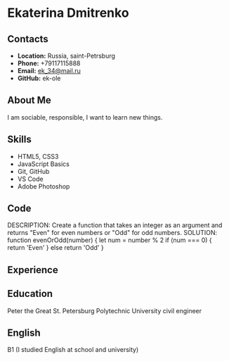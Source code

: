 # Ekaterina Dmitrenko

## Contacts
* **Location:** Russia, saint-Petrsburg
* **Phone:** +79117115888
* **Email:** ek_34@mail.ru
* **GitHub:** ek-ole

## About Me
I am sociable, responsible, I want to learn new things.

## Skills

* HTML5, CSS3
* JavaScript Basics
* Git, GitHub
* VS Code
* Adobe Photoshop

## Code
DESCRIPTION:
Create a function that takes an integer as an argument and returns "Even" for even numbers or "Odd" for odd numbers.
SOLUTION:
function evenOrOdd(number) {
  let num = number % 2
  if (num === 0) {
    return 'Even'
  } else 
    return 'Odd'
  }

## Experience

## Education
Peter the Great St. Petersburg Polytechnic University
civil engineer

## English
B1 (I studied English at school and university)